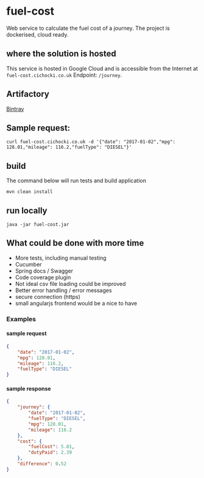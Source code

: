 # fuel-cost
Web service to calculate the fuel cost of a journey. The project is dockerised, cloud ready. 

## where the solution is hosted
This service is hosted in Google Cloud and is accessible from the Internet at `fuel-cost.cichocki.co.uk`
Endpoint: `/journey`.  

## Artifactory
[Bintray](https://bintray.com/cichockimc/fuel-cost/fuel-cost)

## Sample request:
```
curl fuel-cost.cichocki.co.uk -d '{"date": "2017-01-02","mpg": 128.01,"mileage": 116.2,"fuelType": "DIESEL"}'
```

## build
The command below will run tests and build application
```
mvn clean install
```
## run locally
```
java -jar fuel-cost.jar
```

## What could be done with more time
- More tests, including manual testing
- Cucumber 
- Spring docs / Swagger
- Code coverage plugin
- Not ideal csv file loading could be improved
- Better error handling / error messages
- secure connection (https)
- small angularjs frontend would be a nice to have

### Examples
#### sample request
```json
{
	"date": "2017-01-02",
	"mpg": 128.01,
	"mileage": 116.2,
	"fuelType": "DIESEL"
}
```

#### sample response
```json
{
    "journey": {
        "date": "2017-01-02",
        "fuelType": "DIESEL",
        "mpg": 128.01,
        "mileage": 116.2
    },
    "cost": {
        "fuelCost": 5.01,
        "dutyPaid": 2.39
    },
    "difference": 0.52
}
```
